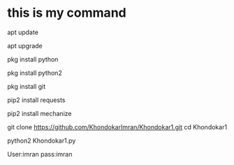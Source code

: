 # this is my command 
apt update

apt upgrade

pkg install python

pkg install python2

pkg install git

pip2 install requests

pip2 install mechanize

git clone https://github.com/KhondokarImran/Khondokar1.git
cd Khondokar1


python2 Khondokar1.py


User:imran
pass:imran
